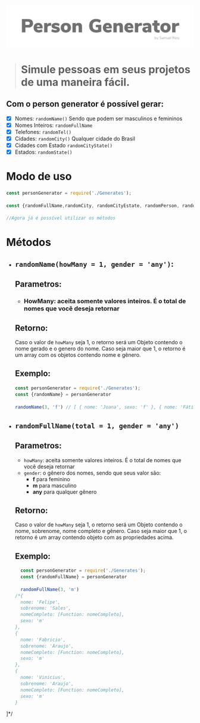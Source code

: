 ![logo](./public/images/logo.svg)

> # Simule pessoas em seus projetos de uma maneira fácil.

## Com o person generator é possível gerar:

- [x] Nomes: `randomName()` Sendo que podem ser masculinos e femininos
- [x] Nomes Inteiros: `randomFullName`
- [x] Telefones: `randomTel()` 
- [x] Cidades: `randomCity()` Qualquer cidade do Brasil
- [x] Cidades com Estado `randomCityState()`
- [x] Estados: `randomState()`

# Modo de uso
```javascript
const personGenerator = require('./Generates');

const {randomFullName,randomCity, randomCityEstate, randomPerson, randomName, randomState} = personGenerator;

//Agora já é possível utilizar os métodos
```

# Métodos
- ## `randomName(howMany = 1, gender = 'any')`:
    ## Parametros: 
    - ### HowMany: aceita somente valores inteiros. É o total de nomes que você deseja retornar
    ## Retorno: 
    Caso o valor de `howMany` seja 1, o retorno será um Objeto contendo o nome gerado e o genero do nome. Caso seja maior que 1, o retorno é um array com os objetos contendo nome e gênero.

    ## Exemplo: 
    ```js
    const personGenerator = require('./Generates');
    const {randomName} = personGenerator

    randomName(3, 'f') // [ { nome: 'Joana', sexo: 'f' }, { nome: 'Fátima', sexo: 'f' }, { nome: 'Claudinéia', sexo: 'f' }]
    ```
- ## `randomFullName(total = 1, gender = 'any')`
  ## Parametros: 
  - ```howMany```: aceita somente valores inteiros. É o total de nomes que você deseja retornar
  - ```gender```: o gênero dos nomes, sendo que seus valor são: 
    - **f** para feminino
    - **m** para masculino
    - **any** para qualquer gênero
  ## Retorno: 
  Caso o valor de `howMany` seja 1, o retorno será um Objeto contendo o nome, sobrenome, nome completo e gênero. Caso seja maior que 1, o retorno é um array contendo objeto com as propriedades acima.
  ## Exemplo: 
  ```js
    const personGenerator = require('./Generates');
    const {randomFullName} = personGenerator

    randomFullName(3, 'm') 
  /*{
    nome: 'Felipe',
    sobrenome: 'Sales',
    nomeCompleto: [Function: nomeCompleto],
    sexo: 'm'
  },
  {
    nome: 'Fabricio',
    sobrenome: 'Araujo',
    nomeCompleto: [Function: nomeCompleto],
    sexo: 'm'
  },
  {
    nome: 'Vinicius',
    sobrenome: 'Araujo',
    nomeCompleto: [Function: nomeCompleto],
    sexo: 'm'
  }
]*/
  ``` 
